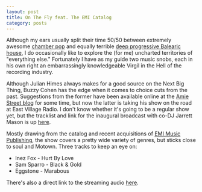 ```yaml
---
layout: post
title: On The Fly feat. The EMI Catalog
category: posts
---
```


Although my ears usually split their time 50/50 between extremely awesome <a href="http://en.wikipedia.org/wiki/Chamber_pop">chamber pop</a> and equally terrible <a href="http://techno.org/electronic-music-guide/music.swf">deep progressive Balearic house</a>, I do occasionally like to explore the (for me) uncharted territories of "everything else."  Fortunately I have as my guide two music snobs, each in his own right an embarrassingly knowledgeable Virgil in the Hell of the recording industry.

Although Julian Himes always makes for a good source on the Next Big Thing, Buzzy Cohen has the edge when it comes to choice cuts from the past.  Suggestions from the former have been available online at the <a href="http://amiestreet.com/news/">Amie Street blog</a> for some time, but now the latter is taking his show on the road at East Village Radio.  I don't know whether it's going to be a regular show yet, but the tracklist and link for the inaugural broadcast with co-DJ Jarrett Mason is up <a href="http://eastvillageradio.com/modules.php?name=evrshow&showid=54">here</a>.

Mostly drawing from the catalog and recent acquisitions of <a href="http://www.emimusicpub.com/worldwide/index.html">EMI Music Publishing</a>, the show covers a pretty wide variety of genres, but sticks close to soul and Motown.  Three tracks to keep an eye on:

* Inez Fox - Hurt By Love
* Sam Sparro - Black & Gold
* Eggstone - Marabous

There's also a direct link to the streaming audio <a href="http://eastvillageradio.com/auto-archives/54/EVR-54-OntheFly-03-20-08.mp3.m3u">here</a>.